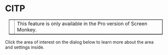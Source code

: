 <h1>CITP</h1>
<div>
<table style="margin-left: 12px;" cellspacing="0" border="1">
	<col>
	<col>
	<tr>
		<td><img src="../../../images/Noteimage.png" alt="" style="border: none;" border="0"></td>
		<td>This feature is only available in the Pro version of Screen 
		 Monkey.</td>
	</tr>
</table>
</div>
<p>Click the area of interest on the dialog below to learn more about the 
 area and settings inside.</p>
<p class="rvps2" style="margin-left: 24px;"><img alt="" src="../../../images/BlankSettings.png" usemap="#MAP417525859" style="margin-top: 1px; 
												 margin-bottom: 1px; margin-left: 1px; 
												 margin-right: 1px;" border="0">
<map id="MAP417525859" name="MAP417525859">
<area shape="rect" coords="6, 25, 133, 39" href="General.md" alt="">
<area shape="rect" coords="6, 41, 133, 57" href="DisplayRenderer.md" alt="">
<area shape="rect" coords="6, 59, 133, 75" href="Artnet.md" alt="">
<area shape="rect" coords="6, 59, 133, 75" href="Artnet.md" alt="">
<area shape="rect" coords="6, 77, 133, 93" href="CITP.md" alt="">
<area shape="rect" coords="6, 95, 133, 111" href="Network.md" alt="">
<area shape="rect" coords="6, 112, 133, 128" href="MouseandKeyboard.md" alt="">
<area shape="rect" coords="6, 130, 133, 146" href="MIDI.md" alt="">
<area shape="rect" coords="6, 147, 133, 163" href="ProUpgrade.md" alt="">
<area shape="rect" coords="6, 165, 133, 181" href="Statistics.md" alt="">
</map> </p>
